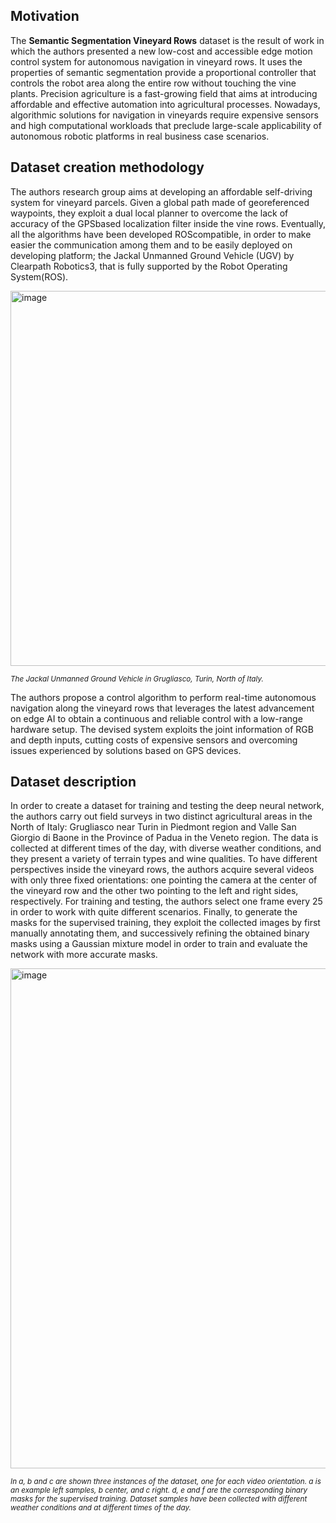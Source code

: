 ## Motivation

The **Semantic Segmentation Vineyard Rows** dataset is the result of work in which the authors presented a new low-cost and accessible edge motion control system for autonomous navigation in vineyard rows. It uses the properties of semantic segmentation provide a proportional controller that controls the robot area along the entire row without touching the vine plants. Precision agriculture is a fast-growing field that aims at introducing affordable and effective automation into agricultural processes. Nowadays, algorithmic solutions for navigation in vineyards require expensive sensors and high computational workloads that preclude large-scale applicability of autonomous robotic platforms in real business case scenarios.

## Dataset creation methodology

The authors research group aims at developing an affordable self-driving system for vineyard parcels. Given a global path made of georeferenced waypoints, they exploit a dual local planner to overcome the lack of accuracy of the GPSbased localization filter inside the vine rows. Eventually, all the algorithms have been developed ROScompatible, in order to make easier the communication among them and to be easily deployed on developing platform; the Jackal Unmanned Ground Vehicle (UGV) by Clearpath Robotics3, that is fully supported by the Robot Operating System(ROS).

<img src="https://github.com/dataset-ninja/vineyard-rows/assets/120389559/726fde89-f432-477a-9c34-14a9f58cd946" alt="image" width="600" height="600">

<span style="font-size: smaller; font-style: italic;">The Jackal Unmanned Ground Vehicle in Grugliasco, Turin, North of Italy.</span>

The authors propose a control algorithm to perform real-time autonomous navigation along the vineyard rows that leverages the latest advancement on edge AI to obtain a continuous and reliable control with a low-range hardware setup. The devised system exploits the joint information of RGB and depth inputs, cutting costs of expensive sensors and overcoming issues experienced by solutions based on GPS devices.

## Dataset description

In order to create a dataset for training and testing the deep neural network, the authors carry out field surveys in two distinct agricultural areas in the North of Italy: Grugliasco near Turin in Piedmont region and Valle San Giorgio di Baone in the Province of Padua in the Veneto region. The data is collected at different times of the day, with diverse weather conditions, and they present a variety of terrain types and wine qualities. To have different perspectives inside the vineyard rows, the authors acquire several videos with only three fixed orientations: one pointing the camera at the center of the vineyard row and the other two pointing to the left and right sides, respectively. For training and testing, the authors select one frame every 25 in order to work with quite different scenarios. Finally, to generate the masks for the supervised training, they exploit the collected images by first manually annotating them, and successively refining the obtained binary masks using a Gaussian mixture model in order to train and evaluate the network with more accurate masks.

<img src="https://github.com/dataset-ninja/vineyard-rows/assets/120389559/5e2ffa99-ae12-4533-b097-33053f570176" alt="image" width="800">

<span style="font-size: smaller; font-style: italic;">In a, b and c are shown three instances of the dataset, one for each video orientation. a is an example left samples, b center, and c right. d, e and f are the corresponding binary masks for the supervised training. Dataset samples have been collected with different weather conditions and at different times of the day.</span>
